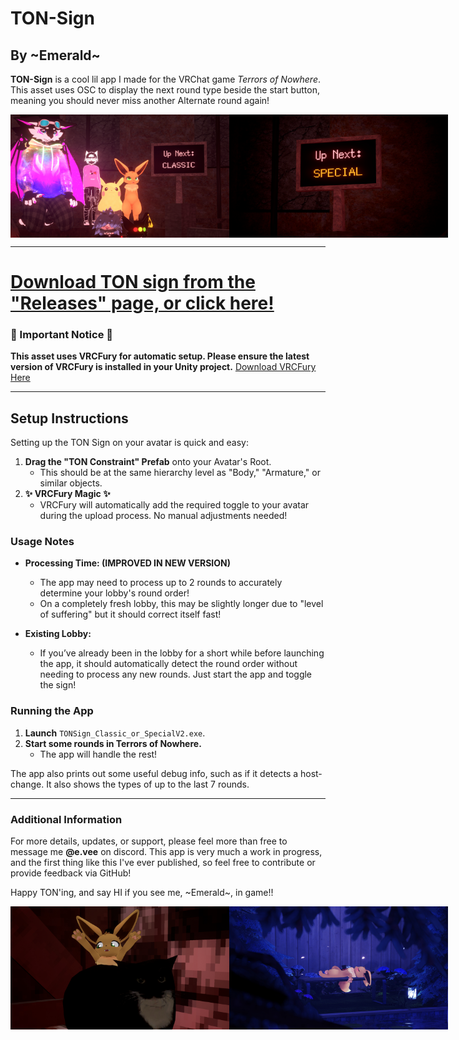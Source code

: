 # TON-Sign
## By \~Emerald~
**TON-Sign** is a cool lil app I made for the VRChat game *Terrors of Nowhere*. This asset uses OSC to display the next round type beside the start button, meaning you should never miss another Alternate round again!

<div style="display: flex; justify-content: space-around;">
  <img src="VRCPreview.jpg" alt="Thanks to the people who helped me test!" width="350"/>
  <img src="VRCPreview2.jpg" alt="Preview Photo" width="350"/>
</div>

---

# [Download TON sign from the "Releases" page, or click here!](https://github.com/Emmyvee/TON-Sign/releases/tag/v2.1.0)

### 🚨 Important Notice 🚨
**This asset uses VRCFury for automatic setup. Please ensure the latest version of VRCFury is installed in your Unity project.**
[Download VRCFury Here](https://vrcfury.com/download)

---

## Setup Instructions

Setting up the TON Sign on your avatar is quick and easy:

1. **Drag the "TON Constraint" Prefab** onto your Avatar's Root.
   - This should be at the same hierarchy level as "Body," "Armature," or similar objects.
2. **✨ VRCFury Magic ✨**
   - VRCFury will automatically add the required toggle to your avatar during the upload process. No manual adjustments needed!

### Usage Notes

- **Processing Time: (IMPROVED IN NEW VERSION)** 
  - The app may need to process up to 2 rounds to accurately determine your lobby's round order!
  - On a completely fresh lobby, this may be slightly longer due to "level of suffering" but it should correct itself fast!
  
- **Existing Lobby:** 
  - If you’ve already been in the lobby for a short while before launching the app, it should automatically detect the round order without needing to process any new rounds. Just start the app and toggle the sign!

### Running the App

1. **Launch** `TONSign_Classic_or_SpecialV2.exe`.
2. **Start some rounds in Terrors of Nowhere.** 
   - The app will handle the rest!

The app also prints out some useful debug info, such as if it detects a host-change. It also shows the types of up to the last 7 rounds.

---

### Additional Information

For more details, updates, or support, please feel more than free to message me **@e.vee** on discord. This app is very much a work in progress, and the first thing like this I've ever published, so feel free to contribute or provide feedback via GitHub!

Happy TON'ing, and say HI if you see me, \~Emerald~, in game!!
<div style="display: flex; justify-content: space-around;">
  <img src="anotherEevee.jpg" alt="yippeee" width="350"/>
  <img src="sleebyvee_zzz.jpg" alt="so sleepy zzz" width="350"/>
</div>
